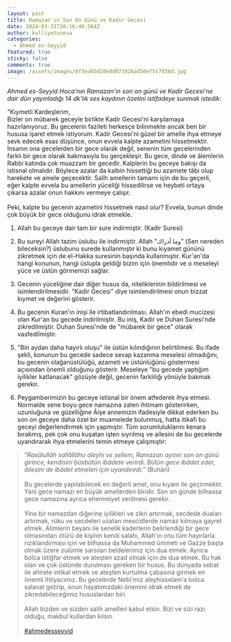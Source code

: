 ```yaml
---
layout: post
title: Ramazan'ın Son On Günü ve Kadir Gecesi
date: 2024-03-31T20:16:40.564Z
author: kulliyetuneva
categories:
  - Ahmed es-Seyyid
featured: true
sticky: false
comments: true
image: /assets/images/0f3ea05d2de0d673d28ad50ef5c7d38d.jpg
---
```

*Ahmed es-Seyyid Hoca'nın Ramazan'ın son on günü ve Kadir Gecesi'ne dair dün yayınladığı 14 dk'lık ses kaydının özetini istifadeye sunmak istedik:*

"Kıymetli Kardeşlerim,\
Bizler on mübarek geceyle birlikte Kadir Gecesi'ni karşılamaya hazırlanıyoruz. Bu gecelerin fazileti herkesçe bilinmekte ancak ben bir hususa işaret etmek istiyorum. Kadir Gecesi'ni güzel bir amelle ihya etmeye sevk edecek esas düşünce, onun evvela kalpte azametini hissetmektir. İnsanın ona gecelerden bir gece olarak değil, senenin tüm gecelerinden farklı bir gece olarak bakmasıyla bu gerçekleşir. Bu gece, dinde ve âlemlerin Rabbi katında çok muazzam bir gecedir. Kalplerin bu geceye bakışı da istisnaî olmalıdır. Böylece azalar da kalbin hissettiği bu azamete tâbi olup harekete ve amele geçecektir. Salih amellerin tamamı için de bu geçerli, eğer kalpte evvela bu amellerin yüceliği hissedilirse ve heybeti ortaya çıkarsa azalar onun hakkını vermeye çalışır.\
\
Peki, kalpte bu gecenin azametini hissetmek nasıl olur? Evvela, bunun dinde çok büyük bir gece olduğunu idrak etmekle.

1. Allah bu geceye dair tam bir sure indirmiştir. (Kadir Suresi)

2. Bu sureyi Allah tazim üslubu ile indirmiştir. Allah "وما أدراك" (Sen nereden bileceksin?) üslubunu surede kullanmıştır ki bunu kıyamet gününü zikretmek için de el-Hakka suresinin başında kullanmıştır. Kur'an'da hangi konunun, hangi üslupla geldiği bizim için önemlidir ve o meseleyi yüce ve üstün görmemizi sağlar.

3. Gecenin yüceliğine dair diğer husus da, niteliklerinin bildirilmesi ve isimlendirilmesidir. "Kadir Gecesi" diye isimlendirilmesi onun bizzat kıymet ve değerini gösterir.

4. Bu gecenin Kuran'ın inişi ile irtibatlandırılması. Allah'ın ebedi mucizesi olan Kur'an bu gecede indirilmiştir. Bu iniş, Kadir ve Duhan Suresi'nde zikredilmiştir. Duhan Suresi'nde de "mübarek bir gece" olarak vasfedilmiştir.

5. "Bin aydan daha hayırlı oluşu" ile üstün kılındığının belirtilmesi. Bu ifade şekli, konunun bu gecede sadece sevap kazanma meselesi olmadığını, bu gecenin olağanüstülüğü, azameti ve üstünlüğünü göstermesi açısından önemli olduğunu gösterir. Meseleye "bu gecede yaptığım iyilikler katlanacak" gözüyle değil, gecenin farklılığı yönüyle bakmak gerekir.

6. Peygamberimizin bu geceye istisnaî bir önem atfederek ihya etmesi. Normalde sene boyu gece namazına zaten ihtimam gösterirken, uzunluğuna ve güzelliğine Âişe annemizin ifadesiyle dikkat ederken bu son on geceye daha özel bir muamelede bulunmuş, hatta itikafı bu geceyi değerlendirmek için yapmıştır. Tüm sorumluluklarını kenara bırakmış, pek çok onu kuşatan işten sıyrılmış ve ailesini de bu gecelerde uyandırarak ihya etmelerini temin etmeye çalışmıştır: 

> “*Rasûlullâh sallâllâhu aleyhi ve sellem, Ramazan ayının son on günü girince, kendisini büsbütün ibâdete verirdi. Bütün gece ibâdet eder, âilesini de ibâdet etmeleri için uyandırırdı.”* (Buhârî)\
> \
> Bu gecelerde yapılabilecek en değerli amel, onu kıyam ile geçirmektir. Yani gece namazı en büyük amellerden biridir. Son on günde bilhassa gece namazına ayrıca ehemmiyet verilmesi gerekir.\
> \
> Yine bir namazdan diğerine iyilikleri ve zikri artırmak, secdede duaları artırmak, rüku ve secdeleri uzatan mescidlerde namaz kılmaya gayret etmek. Alimlerin beyanı ile senelik kaderlerin belirlendiği bir gece olmasından ötürü de kişinin kendi salahı, Allah'ın onu tüm hayırlarla rızıklandırması için ve bilhassa da Muhammed ümmeti ve Gazze başta olmak üzere zulümle sarsılan beldelerimiz için dua etmek. Ayrıca bolca istiğfar etmek ve ateşten azad olmak için de dua etmek. Bu hak olan ve çok üstünde durulması gereken bir husus. Bu dünyada sebat ile ahirete intikal etmek ve ateşten kurtulma çabasına girmek en önemli ihtiyacımız. Bu gecelerde Nebi'miz aleyhisselam'a bolca salavat getirip, onun hayatımızdaki önemini idrak etmek de zikredebileceğimiz hususlardan biri.\
> \
> Allah bizden ve sizden salih amelleri kabul etsin. Bizi ve sizi razı olduğu, makbul kullardan kılsın.\
> \
> [\#ahmedesseyyid](<>)